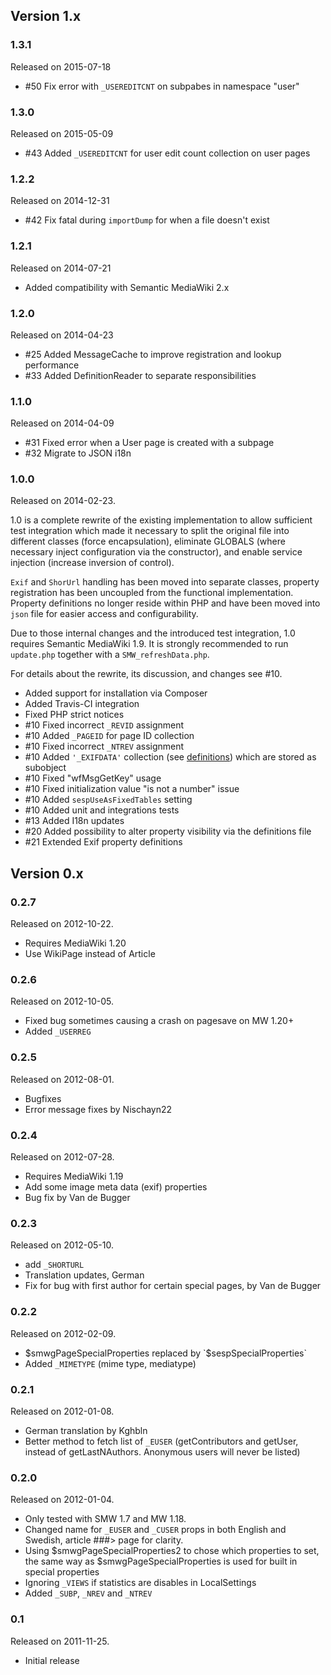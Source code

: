## Version 1.x

### 1.3.1

Released on 2015-07-18

- #50 Fix error with `_USEREDITCNT` on subpabes in namespace "user"

### 1.3.0

Released on 2015-05-09

- #43 Added `_USEREDITCNT` for user edit count collection on user pages

### 1.2.2

Released on 2014-12-31

- #42 Fix fatal during `importDump` for when a file doesn't exist

### 1.2.1

Released on 2014-07-21

- Added compatibility with Semantic MediaWiki 2.x

### 1.2.0

Released on 2014-04-23

- #25 Added MessageCache to improve registration and lookup performance
- #33 Added DefinitionReader to separate responsibilities

### 1.1.0

Released on 2014-04-09

- #31 Fixed error when a User page is created with a subpage
- #32 Migrate to JSON i18n

### 1.0.0

Released on 2014-02-23.

1.0 is a complete rewrite of the existing implementation to allow sufficient test integration which made it necessary
to split the original file into different classes (force encapsulation), eliminate GLOBALS (where necessary inject
configuration via the constructor), and enable service injection (increase inversion of control).

`Exif` and `ShorUrl` handling has been moved into separate classes, property registration has been uncoupled from the
functional implementation. Property definitions no longer reside within PHP and have been moved into `json` file for
easier access and configurability.

Due to those internal changes and the introduced test integration, 1.0 requires Semantic MediaWiki 1.9. It is strongly
recommended to run `update.php` together with a `SMW_refreshData.php`.

For details about the rewrite, its discussion, and changes see #10.

- Added support for installation via Composer
- Added Travis-CI integration
- Fixed PHP strict notices
- #10 Fixed incorrect `_REVID` assignment
- #10 Added `_PAGEID` for page ID collection
- #10 Fixed incorrect ``_NTREV`` assignment
- #10 Added ``'_EXIFDATA'`` collection (see [definitions](/src/Definition/definitions.json)) which are stored as subobject
- #10 Fixed "wfMsgGetKey" usage
- #10 Fixed initialization value "is not a number" issue
- #10 Added `sespUseAsFixedTables` setting
- #10 Added unit and integrations tests
- #13 Added I18n updates
- #20 Added possibility to alter property visibility via the definitions file
- #21 Extended Exif property definitions

## Version 0.x

### 0.2.7

Released on 2012-10-22.

- Requires MediaWiki 1.20
- Use WikiPage instead of Article

### 0.2.6

Released on 2012-10-05.

- Fixed bug sometimes causing a crash on pagesave on MW 1.20+
- Added `_USERREG`

### 0.2.5

Released on 2012-08-01.

- Bugfixes
- Error message fixes by Nischayn22

### 0.2.4

Released on 2012-07-28.

- Requires MediaWiki 1.19
- Add some image meta data (exif) properties
- Bug fix by Van de Bugger

### 0.2.3

Released on 2012-05-10.

- add `_SHORTURL`
- Translation updates, German
- Fix for bug with first author for certain special pages, by Van de Bugger

### 0.2.2

Released on 2012-02-09.

- $smwgPageSpecialProperties replaced by `$sespSpecialProperties`
- Added `_MIMETYPE` (mime type, mediatype)

### 0.2.1

Released on 2012-01-08.

- German translation by Kghbln
- Better method to fetch list of `_EUSER` (getContributors and getUser, instead of getLastNAuthors. Anonymous users
will never be listed)

### 0.2.0

Released on 2012-01-04.

- Only tested with SMW 1.7 and MW 1.18.
- Changed name for `_EUSER` and `_CUSER` props in both English and Swedish, article ###> page for clarity.
- Using $smwgPageSpecialProperties2 to chose which properties to set, the same way as $smwgPageSpecialProperties
is used for built in special properties
- Ignoring `_VIEWS` if statistics are disables in LocalSettings
- Added `_SUBP`, `_NREV` and `_NTREV`

### 0.1

Released on 2011-11-25.

* Initial release
